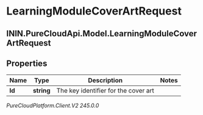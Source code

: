 # LearningModuleCoverArtRequest

## ININ.PureCloudApi.Model.LearningModuleCoverArtRequest

## Properties

|Name | Type | Description | Notes|
|------------ | ------------- | ------------- | -------------|
| **Id** | **string** | The key identifier for the cover art | |



_PureCloudPlatform.Client.V2 245.0.0_
